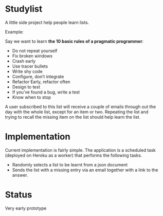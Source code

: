 # Studylist

A little side project help people learn lists.

Example:

Say we want to learn **the 10 basic rules of a pragmatic programmer**:

* Do not repeat yourself
* Fix broken windows
* Crash early
* Use tracer bullets
* Write shy code
* Configure, don’t integrate
* Refactor Early, refactor often
* Design to test
* If you’ve found a bug, write a test
* Know when to stop

A user subscribed to this list will receive a couple of emails through out the day with the whole list, except for an item or two.
Repeating the list and trying to recall the missing item on the list should help learn the list.

# Implementation

Current implementation is fairly simple.
The application is a scheduled task (deployed on Heroku as a worker) that performs the following tasks.
* Randomly selects a list to be learnt from a json document
* Sends the list with a missing entry via an email together with a link to the answer.

# Status

Very early prototype



